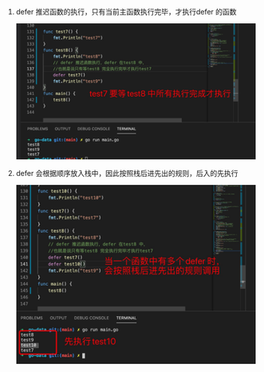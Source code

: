 1. defer 推迟函数的执行，只有当前主函数执行完毕，才执行defer 的函数

    ![avatar](../../assets/func-defer.jpg)

2. defer 会根据顺序放入栈中，因此按照栈后进先出的规则，后入的先执行

   ![avatar](../../assets/defer-stack.jpg)